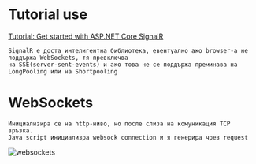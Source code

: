 # Tutorial use
[Tutorial: Get started with ASP.NET Core SignalR]

[Tutorial: Get started with ASP.NET Core SignalR]: <https://docs.microsoft.com/en-us/aspnet/core/tutorials/signalr?view=aspnetcore-5.0&tabs=visual-studio>

```
SignalR е доста интелигентна библиотека, евентуално ако browser-а не поддържа WebSockets, тя превключва
на SSE(server-sent-events) и ако това не се поддържа преминава на LongPooling или на Shortpooling
```

# WebSockets
```
Инициализира се на http-ниво, но после слиза на комуникация TCP връзка.
Java script инициализра websock connection и я генерира чрез request
```
![websockets](https://ibb.co/LdhPTXm)